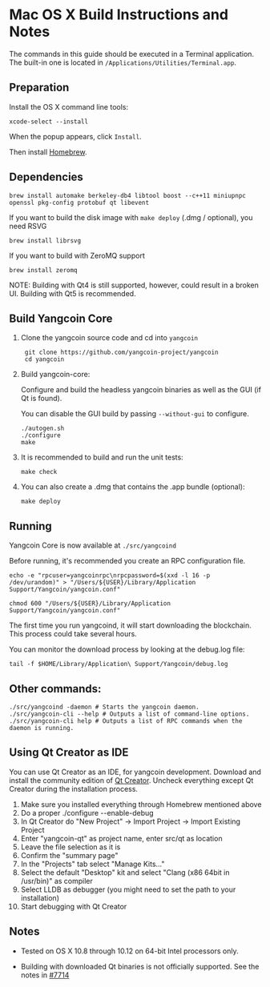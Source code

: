 Mac OS X Build Instructions and Notes
====================================
The commands in this guide should be executed in a Terminal application.
The built-in one is located in `/Applications/Utilities/Terminal.app`.

Preparation
-----------
Install the OS X command line tools:

`xcode-select --install`

When the popup appears, click `Install`.

Then install [Homebrew](https://brew.sh).

Dependencies
----------------------

    brew install automake berkeley-db4 libtool boost --c++11 miniupnpc openssl pkg-config protobuf qt libevent

If you want to build the disk image with `make deploy` (.dmg / optional), you need RSVG

    brew install librsvg

If you want to build with ZeroMQ support
    
    brew install zeromq

NOTE: Building with Qt4 is still supported, however, could result in a broken UI. Building with Qt5 is recommended.

Build Yangcoin Core
------------------------

1. Clone the yangcoin source code and cd into `yangcoin`

        git clone https://github.com/yangcoin-project/yangcoin
        cd yangcoin

2.  Build yangcoin-core:

    Configure and build the headless yangcoin binaries as well as the GUI (if Qt is found).

    You can disable the GUI build by passing `--without-gui` to configure.

        ./autogen.sh
        ./configure
        make

3.  It is recommended to build and run the unit tests:

        make check

4.  You can also create a .dmg that contains the .app bundle (optional):

        make deploy

Running
-------

Yangcoin Core is now available at `./src/yangcoind`

Before running, it's recommended you create an RPC configuration file.

    echo -e "rpcuser=yangcoinrpc\nrpcpassword=$(xxd -l 16 -p /dev/urandom)" > "/Users/${USER}/Library/Application Support/Yangcoin/yangcoin.conf"

    chmod 600 "/Users/${USER}/Library/Application Support/Yangcoin/yangcoin.conf"

The first time you run yangcoind, it will start downloading the blockchain. This process could take several hours.

You can monitor the download process by looking at the debug.log file:

    tail -f $HOME/Library/Application\ Support/Yangcoin/debug.log

Other commands:
-------

    ./src/yangcoind -daemon # Starts the yangcoin daemon.
    ./src/yangcoin-cli --help # Outputs a list of command-line options.
    ./src/yangcoin-cli help # Outputs a list of RPC commands when the daemon is running.

Using Qt Creator as IDE
------------------------
You can use Qt Creator as an IDE, for yangcoin development.
Download and install the community edition of [Qt Creator](https://www.qt.io/download/).
Uncheck everything except Qt Creator during the installation process.

1. Make sure you installed everything through Homebrew mentioned above
2. Do a proper ./configure --enable-debug
3. In Qt Creator do "New Project" -> Import Project -> Import Existing Project
4. Enter "yangcoin-qt" as project name, enter src/qt as location
5. Leave the file selection as it is
6. Confirm the "summary page"
7. In the "Projects" tab select "Manage Kits..."
8. Select the default "Desktop" kit and select "Clang (x86 64bit in /usr/bin)" as compiler
9. Select LLDB as debugger (you might need to set the path to your installation)
10. Start debugging with Qt Creator

Notes
-----

* Tested on OS X 10.8 through 10.12 on 64-bit Intel processors only.

* Building with downloaded Qt binaries is not officially supported. See the notes in [#7714](https://github.com/bitcoin/bitcoin/issues/7714)
